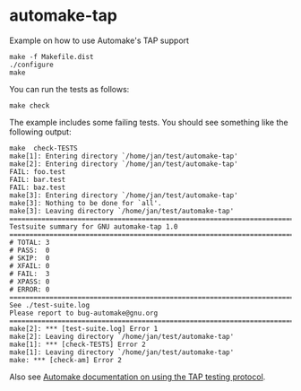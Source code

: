 automake-tap
============

Example on how to use Automake's TAP support

```Shell
make -f Makefile.dist
./configure
make
```

You can run the tests as follows:

```Shell
make check
```

The example includes some failing tests. You should see something like the following output:

```Shell
make  check-TESTS
make[1]: Entering directory `/home/jan/test/automake-tap'
make[2]: Entering directory `/home/jan/test/automake-tap'
FAIL: foo.test
FAIL: bar.test
FAIL: baz.test
make[3]: Entering directory `/home/jan/test/automake-tap'
make[3]: Nothing to be done for `all'.
make[3]: Leaving directory `/home/jan/test/automake-tap'
============================================================================
Testsuite summary for GNU automake-tap 1.0
============================================================================
# TOTAL: 3
# PASS:  0
# SKIP:  0
# XFAIL: 0
# FAIL:  3
# XPASS: 0
# ERROR: 0
============================================================================
See ./test-suite.log
Please report to bug-automake@gnu.org
============================================================================
make[2]: *** [test-suite.log] Error 1
make[2]: Leaving directory `/home/jan/test/automake-tap'
make[1]: *** [check-TESTS] Error 2
make[1]: Leaving directory `/home/jan/test/automake-tap'
make: *** [check-am] Error 2
```

Also see [Automake documentation on using the TAP testing protocol]([http://www.gnu.org/software/automake/manual/html_node/Using-the-TAP-test-protocol.html).

